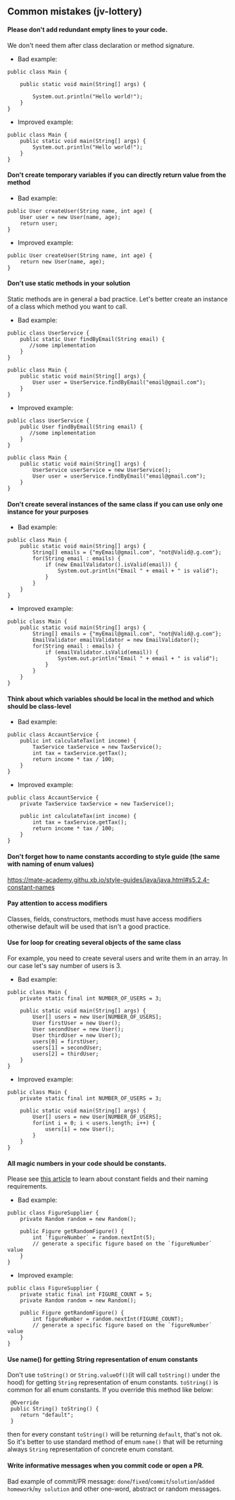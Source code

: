 ## Common mistakes (jv-lottery)

#### Please don't add redundant empty lines to your code.
We don't need them after class declaration or method signature.
* Bad example:
```
public class Main {

    public static void main(String[] args) {
    
        System.out.println("Hello world!");
    }
}
```
* Improved example:
```
public class Main {
    public static void main(String[] args) {
        System.out.println("Hello world!");
    }
}
```

#### Don't create temporary variables if you can directly return value from the method
* Bad example:
```
public User createUser(String name, int age) {
    User user = new User(name, age);
    return user;
}
```
* Improved example:
```
public User createUser(String name, int age) {
    return new User(name, age);
}
```

#### Don't use static methods in your solution
Static methods are in general a bad practice. Let's better create an instance of a class which method you want to call.

* Bad example:

```
public class UserService {
    public static User findByEmail(String email) {
       //some implementation
    }
}

public class Main {
    public static void main(String[] args) {
        User user = UserService.findByEmail("email@gmail.com");
    }
}
```

* Improved example:

```
public class UserService {
    public User findByEmail(String email) {
       //some implementation
    }
}

public class Main {
    public static void main(String[] args) {
        UserService userService = new UserService();
        User user = userService.findByEmail("email@gmail.com");
    }
}
```

#### Don't create several instances of the same class if you can use only one instance for your purposes
* Bad example:
```
public class Main {
    public static void main(String[] args) {
        String[] emails = {"myEmail@gmail.com", "not@Valid@.g.com"};
        for(String email : emails) {
            if (new EmailValidator().isValid(email)) {
                System.out.println("Email " + email + " is valid");
            }
        }
    }
}
```
* Improved example:
```
public class Main {
    public static void main(String[] args) {
        String[] emails = {"myEmail@gmail.com", "not@Valid@.g.com"};
        EmailValidator emailValidator = new EmailValidator();
        for(String email : emails) {
            if (emailValidator.isValid(email)) {
                System.out.println("Email " + email + " is valid");
            }
        }
    }
}
```

#### Think about which variables should be local in the method and which should be class-level
* Bad example:
```
public class AccauntService {
    public int calculateTax(int income) {
        TaxService taxService = new TaxService();
        int tax = taxService.getTax();
        return income * tax / 100;
    }
}
```
* Improved example:
```
public class AccauntService {
    private TaxService taxService = new TaxService();

    public int calculateTax(int income) {        
        int tax = taxService.getTax();
        return income * tax / 100;
    }
}
```

#### Don't forget how to name constants according to style guide (the same with naming of enum values)
https://mate-academy.githu.хb.io/style-guides/java/java.html#s5.2.4-constant-names

#### Pay attention to access modifiers
Classes, fields, constructors, methods must have access modifiers otherwise default will be used that isn't a good practice.

#### Use for loop for creating several objects of the same class 
For example, you need to create several users and write them in an array. In our case let's say number of users is 3.
* Bad example:
```
public class Main {
    private static final int NUMBER_OF_USERS = 3;
    
    public static void main(String[] args) {
        User[] users = new User[NUMBER_OF_USERS];
        User firstUser = new User();
        User secondUser = new User();
        User thirdUser = new User();
        users[0] = firstUser;
        users[1] = secondUser;
        users[2] = thirdUser;
    }
}
```
* Improved example:
```
public class Main {
    private static final int NUMBER_OF_USERS = 3;
    
    public static void main(String[] args) {
        User[] users = new User[NUMBER_OF_USERS];
        for(int i = 0; i < users.length; i++) {
            users[i] = new User();
        }
    }
}
```

#### All magic numbers in your code should be constants.
Please see [this article](https://mate-academy.github.io/style-guides/java/java.html#s5.2.4-constant-names) to learn about constant fields and their naming requirements.
* Bad example:
```
public class FigureSupplier {
    private Random random = new Random();
    
    public Figure getRandomFigure() {
        int `figureNumber` = random.nextInt(5);
        // generate a specific figure based on the `figureNumber` value
    }
}
```
* Improved example:
```
public class FigureSupplier {
    private static final int FIGURE_COUNT = 5;
    private Random random = new Random();
    
    public Figure getRandomFigure() {
        int figureNumber = random.nextInt(FIGURE_COUNT);
        // generate a specific figure based on the `figureNumber` value
    }
}
```

#### Use name() for getting String representation of enum constants

Don't use `toString()` or `String.valueOf()`(it will call `toString()` under the hood) for getting `String` representation of enum constants.
`toString()` is common for all enum constants. If you override this method like below:
````
 @Override
 public String() toString() {
    return "default";
 }
````
then for every constant `toString()` will be returning `default`, that's not ok. So it's better to use standard method of enum `name()`
that will be returning always `String` representation of concrete enum constant.


#### Write informative messages when you commit code or open a PR.         
Bad example of commit/PR message: `done`/`fixed`/`commit`/`solution`/`added homework`/`my solution` and other one-word, abstract or random messages. 
